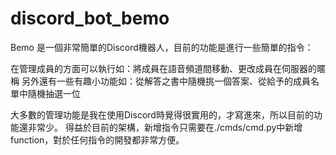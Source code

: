 # discord_bot_bemo

Bemo 是一個非常簡單的Discord機器人，目前的功能是進行一些簡單的指令：

在管理成員的方面可以執行如：將成員在語音頻道間移動、更改成員在伺服器的暱稱
另外還有一些有趣小功能如：從解答之書中隨機挑一個答案、從給予的成員名單中隨機抽選一位


大多數的管理功能是我在使用Discord時覺得很實用的，才寫進來，所以目前的功能還非常少。
得益於目前的架構，新增指令只需要在./cmds/cmd.py中新增function，對於任何指令的開發都非常方便。
